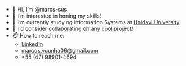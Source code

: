 - 👋 Hi, I’m @marcs-sus
- 👀 I’m interested in honing my skills!
- 🌱 I’m currently studying Information Systems at [Unidavi University](https://unidavi.edu.br/) 
- 💞️ I'd consider collaborating on any cool project!
- 📫 How to reach me:
    * [LinkedIn](https://www.linkedin.com/in/marcos-vinicius-cunha/)
    * [marcos.vcunha06@gmail.com](mailto:marcos.vcunha06@gmail.com)
    * +55 (47) 98901-4694
<!-- - ⚡ Fun fact: ... --->

<!---
marcs-sus/marcs-sus is a ✨ special ✨ repository because its `README.md` (this file) appears on your GitHub profile.
You can click the Preview link to take a look at your changes.
--->
